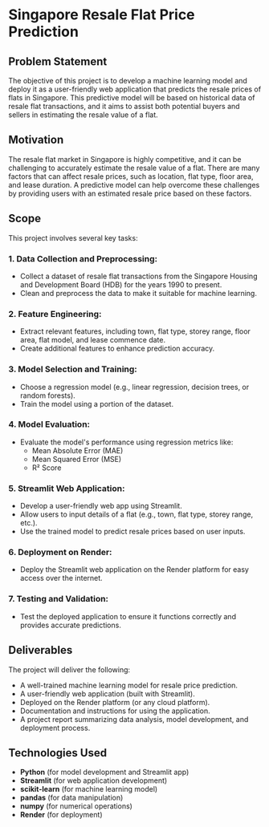 # Singapore Resale Flat Price Prediction

## Problem Statement
The objective of this project is to develop a machine learning model and deploy it as a user-friendly web application that predicts the resale prices of flats in Singapore. This predictive model will be based on historical data of resale flat transactions, and it aims to assist both potential buyers and sellers in estimating the resale value of a flat.

## Motivation
The resale flat market in Singapore is highly competitive, and it can be challenging to accurately estimate the resale value of a flat. There are many factors that can affect resale prices, such as location, flat type, floor area, and lease duration. A predictive model can help overcome these challenges by providing users with an estimated resale price based on these factors.

## Scope
This project involves several key tasks:

### 1. Data Collection and Preprocessing:
- Collect a dataset of resale flat transactions from the Singapore Housing and Development Board (HDB) for the years 1990 to present.
- Clean and preprocess the data to make it suitable for machine learning.

### 2. Feature Engineering:
- Extract relevant features, including town, flat type, storey range, floor area, flat model, and lease commence date.
- Create additional features to enhance prediction accuracy.

### 3. Model Selection and Training:
- Choose a regression model (e.g., linear regression, decision trees, or random forests).
- Train the model using a portion of the dataset.

### 4. Model Evaluation:
- Evaluate the model's performance using regression metrics like:
  - Mean Absolute Error (MAE)
  - Mean Squared Error (MSE)
  - R² Score

### 5. Streamlit Web Application:
- Develop a user-friendly web app using Streamlit.
- Allow users to input details of a flat (e.g., town, flat type, storey range, etc.).
- Use the trained model to predict resale prices based on user inputs.

### 6. Deployment on Render:
- Deploy the Streamlit web application on the Render platform for easy access over the internet.

### 7. Testing and Validation:
- Test the deployed application to ensure it functions correctly and provides accurate predictions.

## Deliverables
The project will deliver the following:

- A well-trained machine learning model for resale price prediction.
- A user-friendly web application (built with Streamlit).
- Deployed on the Render platform (or any cloud platform).
- Documentation and instructions for using the application.
- A project report summarizing data analysis, model development, and deployment process.

## Technologies Used
- **Python** (for model development and Streamlit app)
- **Streamlit** (for web application development)
- **scikit-learn** (for machine learning model)
- **pandas** (for data manipulation)
- **numpy** (for numerical operations)
- **Render** (for deployment)
